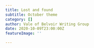```yaml
---
title: Lost and found
subtitle: October theme
category: []
author: Vale of Belvoir Writing Group
date: 2020-10-09T23:00:00Z
featureImage: ''

---
```

